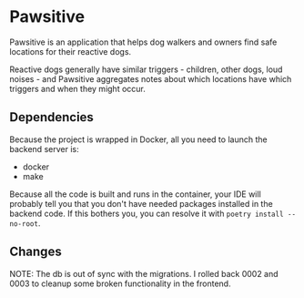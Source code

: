 # Pawsitive

Pawsitive is an application that helps dog walkers and owners find safe locations for their reactive dogs.

Reactive dogs generally have similar triggers - children, other dogs, loud noises - and Pawsitive aggregates notes about which locations have which triggers and when they might occur.

## Dependencies

Because the project is wrapped in Docker, all you need to launch the backend server is:

- docker
- make

Because all the code is built and runs in the container, your IDE will probably tell you that you don't have needed packages installed in the backend code. If this bothers you, you can resolve it with `poetry install --no-root`.

## Changes

NOTE: The db is out of sync with the migrations. I rolled back 0002 and 0003 to cleanup some broken functionality in the frontend.
